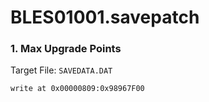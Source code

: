 # BLES01001.savepatch

### 1. Max Upgrade Points

Target File: `SAVEDATA.DAT`

```
write at 0x00000809:0x98967F00
```

